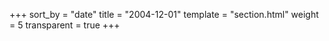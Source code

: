 +++
sort_by = "date"
title = "2004-12-01"
template = "section.html"
weight = 5
transparent = true
+++